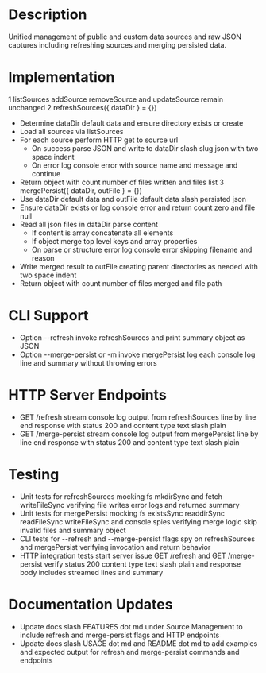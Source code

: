 # Description
Unified management of public and custom data sources and raw JSON captures including refreshing sources and merging persisted data.

# Implementation
1 listSources addSource removeSource and updateSource remain unchanged
2 refreshSources({ dataDir } = {})
   - Determine dataDir default data and ensure directory exists or create
   - Load all sources via listSources
   - For each source perform HTTP get to source url
     - On success parse JSON and write to dataDir slash slug json with two space indent
     - On error log console error with source name and message and continue
   - Return object with count number of files written and files list
3 mergePersist({ dataDir, outFile } = {})
   - Use dataDir default data and outFile default data slash persisted json
   - Ensure dataDir exists or log console error and return count zero and file null
   - Read all json files in dataDir parse content
     - If content is array concatenate all elements
     - If object merge top level keys and array properties
     - On parse or structure error log console error skipping filename and reason
   - Write merged result to outFile creating parent directories as needed with two space indent
   - Return object with count number of files merged and file path

# CLI Support
- Option --refresh invoke refreshSources and print summary object as JSON
- Option --merge-persist or -m invoke mergePersist log each console log line and summary without throwing errors

# HTTP Server Endpoints
- GET /refresh stream console log output from refreshSources line by line end response with status 200 and content type text slash plain
- GET /merge-persist stream console log output from mergePersist line by line end response with status 200 and content type text slash plain

# Testing
- Unit tests for refreshSources mocking fs mkdirSync and fetch writeFileSync verifying file writes error logs and returned summary
- Unit tests for mergePersist mocking fs existsSync readdirSync readFileSync writeFileSync and console spies verifying merge logic skip invalid files and summary object
- CLI tests for --refresh and --merge-persist flags spy on refreshSources and mergePersist verifying invocation and return behavior
- HTTP integration tests start server issue GET /refresh and GET /merge-persist verify status 200 content type text slash plain and response body includes streamed lines and summary

# Documentation Updates
- Update docs slash FEATURES dot md under Source Management to include refresh and merge-persist flags and HTTP endpoints
- Update docs slash USAGE dot md and README dot md to add examples and expected output for refresh and merge-persist commands and endpoints